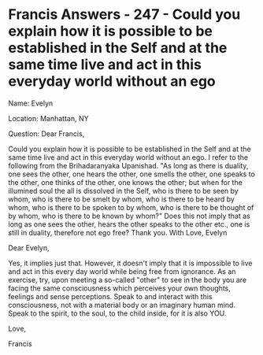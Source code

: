 # Francis Answers - 247 - Could you explain how it is possible to be established in the Self and at the same time live and act in this everyday world without an ego

Name: Evelyn 

Location: Manhattan, NY 

Question: Dear Francis, 

Could you explain how it is possible to be established in the Self and at the same time live and act in this everyday world without an ego. I refer to the following from the Brihadaranyaka Upanishad. \"As long as there is duality, one sees the other, one hears the other, one smells the other, one speaks to the other, one thinks of the other, one knows the other; but when for the illumined soul the all is dissolved in the Self, who is there to be seen by whom, who is there to be smelt by whom, who is there to be heard by whom, who is there to be spoken to by whom, who is there to be thought of by whom, who is there to be known by whom?\" Does this not imply that as long as one sees the other, hears the other speaks to the other etc., one is still in duality, therefore not ego free? Thank you. With Love, Evelyn

Dear Evelyn,

Yes, it implies just that. However, it doesn't imply that it is impossible to live and act in this every day world while being free from ignorance. As an exercise, try, upon meeting a so-called "other" to see in the body you are facing the same consciousness which perceives your own thoughts, feelings and sense perceptions. Speak to and interact with this consciousness, not with a material body or an imaginary human mind. Speak to the spirit, to the soul, to the child inside, for it is also YOU.

Love,

Francis

